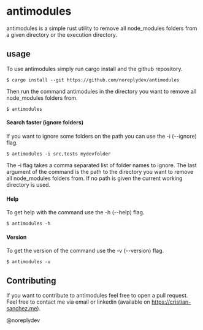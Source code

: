 # antimodules
antimodules is a simple rust utility to remove all node_modules folders from a given directory or the execution directory. 

## usage
To use antimodules simply run cargo install and the github repository. 
```
$ cargo install --git https://github.com/noreplydev/antimodules
```
Then run the command antimodules in the directory you want to remove all node_modules folders from. 
```
$ antimodules
```

#### Search faster (ignore folders)

If you want to ignore some folders on the path you can use the -i (--ignore) flag. 
```
$ antimodules -i src,tests mydevfolder
```

The -i flag takes a comma separated list of folder names to ignore. The last argument of the command is the path to the directory you want to remove all node_modules folders from. If no path is given the current working directory is used.

#### Help

To get help with the command use the -h (--help) flag. 
```
$ antimodules -h
```

#### Version

To get the version of the command use the -v (--version) flag. 
```
$ antimodules -v
```

## Contributing
If you want to contribute to antimodules feel free to open a pull request. Feel free to contact me via email or linkedin (available on https://cristian-sanchez.me).

@noreplydev 
